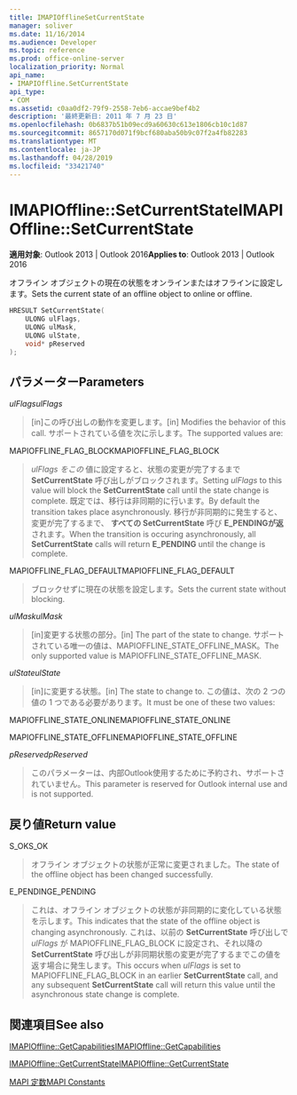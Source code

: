```yaml
---
title: IMAPIOfflineSetCurrentState
manager: soliver
ms.date: 11/16/2014
ms.audience: Developer
ms.topic: reference
ms.prod: office-online-server
localization_priority: Normal
api_name:
- IMAPIOffline.SetCurrentState
api_type:
- COM
ms.assetid: c0aa0df2-79f9-2558-7eb6-accae9bef4b2
description: '最終更新日: 2011 年 7 月 23 日'
ms.openlocfilehash: 0b6837b51b09ecd9a60630c613e1806cb10c1d87
ms.sourcegitcommit: 8657170d071f9bcf680aba50b9c07f2a4fb82283
ms.translationtype: MT
ms.contentlocale: ja-JP
ms.lasthandoff: 04/28/2019
ms.locfileid: "33421740"
---
```

# <a name="imapiofflinesetcurrentstate"></a><span data-ttu-id="200f5-103">IMAPIOffline::SetCurrentState</span><span class="sxs-lookup"><span data-stu-id="200f5-103">IMAPIOffline::SetCurrentState</span></span>

  
  
<span data-ttu-id="200f5-104">**適用対象**: Outlook 2013 | Outlook 2016</span><span class="sxs-lookup"><span data-stu-id="200f5-104">**Applies to**: Outlook 2013 | Outlook 2016</span></span> 
  
<span data-ttu-id="200f5-105">オフライン オブジェクトの現在の状態をオンラインまたはオフラインに設定します。</span><span class="sxs-lookup"><span data-stu-id="200f5-105">Sets the current state of an offline object to online or offline.</span></span>
  
```cpp
HRESULT SetCurrentState( 
    ULONG ulFlags, 
    ULONG ulMask, 
    ULONG ulState, 
    void* pReserved 
);
```

## <a name="parameters"></a><span data-ttu-id="200f5-106">パラメーター</span><span class="sxs-lookup"><span data-stu-id="200f5-106">Parameters</span></span>

 <span data-ttu-id="200f5-107">_ulFlags_</span><span class="sxs-lookup"><span data-stu-id="200f5-107">_ulFlags_</span></span>
  
> <span data-ttu-id="200f5-108">[in]この呼び出しの動作を変更します。</span><span class="sxs-lookup"><span data-stu-id="200f5-108">[in] Modifies the behavior of this call.</span></span> <span data-ttu-id="200f5-109">サポートされている値を次に示します。</span><span class="sxs-lookup"><span data-stu-id="200f5-109">The supported values are:</span></span>
    
<span data-ttu-id="200f5-110">MAPIOFFLINE_FLAG_BLOCK</span><span class="sxs-lookup"><span data-stu-id="200f5-110">MAPIOFFLINE_FLAG_BLOCK</span></span>
  
> <span data-ttu-id="200f5-111">_ulFlags をこの_ 値に設定すると、状態の変更が完了するまで **SetCurrentState** 呼び出しがブロックされます。</span><span class="sxs-lookup"><span data-stu-id="200f5-111">Setting  _ulFlags_ to this value will block the **SetCurrentState** call until the state change is complete.</span></span> <span data-ttu-id="200f5-112">既定では、移行は非同期的に行います。</span><span class="sxs-lookup"><span data-stu-id="200f5-112">By default the transition takes place asynchronously.</span></span> <span data-ttu-id="200f5-113">移行が非同期的に発生すると、変更が完了するまで、 **すべての SetCurrentState** 呼び **E_PENDINGが返** されます。</span><span class="sxs-lookup"><span data-stu-id="200f5-113">When the transition is occuring asynchronously, all **SetCurrentState** calls will return **E_PENDING** until the change is complete.</span></span> 
    
<span data-ttu-id="200f5-114">MAPIOFFLINE_FLAG_DEFAULT</span><span class="sxs-lookup"><span data-stu-id="200f5-114">MAPIOFFLINE_FLAG_DEFAULT</span></span>
  
> <span data-ttu-id="200f5-115">ブロックせずに現在の状態を設定します。</span><span class="sxs-lookup"><span data-stu-id="200f5-115">Sets the current state without blocking.</span></span>
    
 <span data-ttu-id="200f5-116">_ulMask_</span><span class="sxs-lookup"><span data-stu-id="200f5-116">_ulMask_</span></span>
  
> <span data-ttu-id="200f5-117">[in]変更する状態の部分。</span><span class="sxs-lookup"><span data-stu-id="200f5-117">[in] The part of the state to change.</span></span> <span data-ttu-id="200f5-118">サポートされている唯一の値は、MAPIOFFLINE_STATE_OFFLINE_MASK。</span><span class="sxs-lookup"><span data-stu-id="200f5-118">The only supported value is MAPIOFFLINE_STATE_OFFLINE_MASK.</span></span>
    
 <span data-ttu-id="200f5-119">_ulState_</span><span class="sxs-lookup"><span data-stu-id="200f5-119">_ulState_</span></span>
  
> <span data-ttu-id="200f5-120">[in]に変更する状態。</span><span class="sxs-lookup"><span data-stu-id="200f5-120">[in] The state to change to.</span></span> <span data-ttu-id="200f5-121">この値は、次の 2 つの値の 1 つである必要があります。</span><span class="sxs-lookup"><span data-stu-id="200f5-121">It must be one of these two values:</span></span>
    
<span data-ttu-id="200f5-122">MAPIOFFLINE_STATE_ONLINE</span><span class="sxs-lookup"><span data-stu-id="200f5-122">MAPIOFFLINE_STATE_ONLINE</span></span>
  
> 
    
<span data-ttu-id="200f5-123">MAPIOFFLINE_STATE_OFFLINE</span><span class="sxs-lookup"><span data-stu-id="200f5-123">MAPIOFFLINE_STATE_OFFLINE</span></span>
  
> 
    
 <span data-ttu-id="200f5-124">_pReserved_</span><span class="sxs-lookup"><span data-stu-id="200f5-124">_pReserved_</span></span>
  
> <span data-ttu-id="200f5-125">このパラメーターは、内部Outlook使用するために予約され、サポートされていません。</span><span class="sxs-lookup"><span data-stu-id="200f5-125">This parameter is reserved for Outlook internal use and is not supported.</span></span> 
    
## <a name="return-value"></a><span data-ttu-id="200f5-126">戻り値</span><span class="sxs-lookup"><span data-stu-id="200f5-126">Return value</span></span>

<span data-ttu-id="200f5-127">S_OK</span><span class="sxs-lookup"><span data-stu-id="200f5-127">S_OK</span></span>
  
> <span data-ttu-id="200f5-128">オフライン オブジェクトの状態が正常に変更されました。</span><span class="sxs-lookup"><span data-stu-id="200f5-128">The state of the offline object has been changed successfully.</span></span>
    
<span data-ttu-id="200f5-129">E_PENDING</span><span class="sxs-lookup"><span data-stu-id="200f5-129">E_PENDING</span></span>
  
> <span data-ttu-id="200f5-130">これは、オフライン オブジェクトの状態が非同期的に変化している状態を示します。</span><span class="sxs-lookup"><span data-stu-id="200f5-130">This indicates that the state of the offline object is changing asynchronously.</span></span> <span data-ttu-id="200f5-131">これは、以前の **SetCurrentState** 呼び出しで _ulFlags_ が MAPIOFFLINE_FLAG_BLOCK に設定され、それ以降の **SetCurrentState** 呼び出しが非同期状態の変更が完了するまでこの値を返す場合に発生します。</span><span class="sxs-lookup"><span data-stu-id="200f5-131">This occurs when  _ulFlags_ is set to MAPIOFFLINE_FLAG_BLOCK in an earlier **SetCurrentState** call, and any subsequent **SetCurrentState** call will return this value until the asynchronous state change is complete.</span></span> 
    
## <a name="see-also"></a><span data-ttu-id="200f5-132">関連項目</span><span class="sxs-lookup"><span data-stu-id="200f5-132">See also</span></span>



[<span data-ttu-id="200f5-133">IMAPIOffline::GetCapabilities</span><span class="sxs-lookup"><span data-stu-id="200f5-133">IMAPIOffline::GetCapabilities</span></span>](imapioffline-getcapabilities.md)
  
[<span data-ttu-id="200f5-134">IMAPIOffline::GetCurrentState</span><span class="sxs-lookup"><span data-stu-id="200f5-134">IMAPIOffline::GetCurrentState</span></span>](imapioffline-getcurrentstate.md)


[<span data-ttu-id="200f5-135">MAPI 定数</span><span class="sxs-lookup"><span data-stu-id="200f5-135">MAPI Constants</span></span>](mapi-constants.md)

